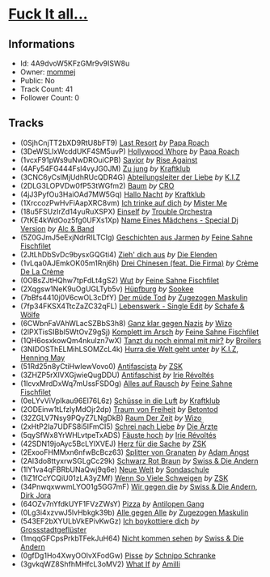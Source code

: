 # [Fuck It all...](https://open.spotify.com/playlist/4A9dvoW5KFzGMr9v9ISW8u)
## Informations
<!-- META_BEGIN -->
- Id: 4A9dvoW5KFzGMr9v9ISW8u
- Owner: [mommej](https://open.spotify.com/user/mommej)
- Public: No
- Track Count: 41
- Follower Count: 0
<!-- META_END -->


## Tracks
<!-- TRACK_LIST_BEGIN -->
- (0SjhCnjTT2bXD9RtU8bFT9) [Last Resort](https://open.spotify.com/track/0SjhCnjTT2bXD9RtU8bFT9) *by* [Papa Roach](https://open.spotify.com/artist/4RddZ3iHvSpGV4dvATac9X)
- (3DeWSLlxWcddUKF4SM5uvP) [Hollywood Whore](https://open.spotify.com/track/3DeWSLlxWcddUKF4SM5uvP) *by* [Papa Roach](https://open.spotify.com/artist/4RddZ3iHvSpGV4dvATac9X)
- (1vcxF91pWs9uNwDROuiCPB) [Savior](https://open.spotify.com/track/1vcxF91pWs9uNwDROuiCPB) *by* [Rise Against](https://open.spotify.com/artist/6Wr3hh341P84m3EI8qdn9O)
- (4AFy54FG444Fsl4vyJG0JM) [Zu jung](https://open.spotify.com/track/4AFy54FG444Fsl4vyJG0JM) *by* [Kraftklub](https://open.spotify.com/artist/0MZ55DwuMQ1B2TXq9lcrE4)
- (3CNC6yCslMjUdhRUcQDR4G) [Abteilungsleiter der Liebe](https://open.spotify.com/track/3CNC6yCslMjUdhRUcQDR4G) *by* [K.I.Z](https://open.spotify.com/artist/0bMt8SJlp0gFRUufzifS05)
- (2DLG3LOPVDw0fP53tWGfm2) [Baum](https://open.spotify.com/track/2DLG3LOPVDw0fP53tWGfm2) *by* [CRO](https://open.spotify.com/artist/3utZ2yeQk0Z3BCOBWP7Vlu)
- (4jJ3PyfOu3HaiOAd7MW5Gq) [Hallo Nacht](https://open.spotify.com/track/4jJ3PyfOu3HaiOAd7MW5Gq) *by* [Kraftklub](https://open.spotify.com/artist/0MZ55DwuMQ1B2TXq9lcrE4)
- (1XrccozPwHvFiAapXRC8vm) [Ich trinke auf dich](https://open.spotify.com/track/1XrccozPwHvFiAapXRC8vm) *by* [Mister Me](https://open.spotify.com/artist/0vw21585Z37M6q5VTOpcj3)
- (18u5FSUzIrZd14yuRuXSPX) [Einself](https://open.spotify.com/track/18u5FSUzIrZd14yuRuXSPX) *by* [Trouble Orchestra](https://open.spotify.com/artist/6zWC6BHiK8VenaY8CcVp8m)
- (7tKE4kWdOoz5fg0UFXs1Xp) [Name Eines Mädchens - Special Dj Version](https://open.spotify.com/track/7tKE4kWdOoz5fg0UFXs1Xp) *by* [Alc & Band](https://open.spotify.com/artist/4FlJcZFjdJmZIWMbTYijuF)
- (5Z0GJmJ5eExjNdrRILTCIg) [Geschichten aus Jarmen](https://open.spotify.com/track/5Z0GJmJ5eExjNdrRILTCIg) *by* [Feine Sahne Fischfilet](https://open.spotify.com/artist/1BdtWszUR1z5SeU5qXNU31)
- (2JtLhDbSvDc9bysxGQGti4) [Zieh' dich aus](https://open.spotify.com/track/2JtLhDbSvDc9bysxGQGti4) *by* [Die Elenden](https://open.spotify.com/artist/4BNQigJ0R53XsXixbeXcWG)
- (1vLqa0AJEmkOK05m1Rnj6h) [Drei Chinesen (feat. Die Firma)](https://open.spotify.com/track/1vLqa0AJEmkOK05m1Rnj6h) *by* [Crème De La Crème](https://open.spotify.com/artist/73KSC6V0XTtrTRqPzrLk2d)
- (0OBsZJtHQhw7tpFdLt4gS2) [Wut](https://open.spotify.com/track/0OBsZJtHQhw7tpFdLt4gS2) *by* [Feine Sahne Fischfilet](https://open.spotify.com/artist/1BdtWszUR1z5SeU5qXNU31)
- (2Xqgsw1NeK9uOgUGLTyb5v) [Hüpfburg](https://open.spotify.com/track/2Xqgsw1NeK9uOgUGLTyb5v) *by* [Sookee](https://open.spotify.com/artist/2qXe9nDyQBHyMLduqEwQZb)
- (7bBfs4410j0V6cwOL3cDfY) [Der müde Tod](https://open.spotify.com/track/7bBfs4410j0V6cwOL3cDfY) *by* [Zugezogen Maskulin](https://open.spotify.com/artist/1yrJYfMWNHZWIGWM2Cb4gF)
- (7fp34FKSX4TtcZaZC32qFL) [Lebenswerk - Single Edit](https://open.spotify.com/track/7fp34FKSX4TtcZaZC32qFL) *by* [Schafe & Wölfe](https://open.spotify.com/artist/15PkoDDbOW2M7qAnZBVf4N)
- (6CWbnFaVAhWLacSZBbS3h8) [Ganz klar gegen Nazis](https://open.spotify.com/track/6CWbnFaVAhWLacSZBbS3h8) *by* [Wizo](https://open.spotify.com/artist/3bnjnDR8RpA8FA4yZpND07)
- (2lPXTisSIBbl5WtOvZ9gSj) [Komplett im Arsch](https://open.spotify.com/track/2lPXTisSIBbl5WtOvZ9gSj) *by* [Feine Sahne Fischfilet](https://open.spotify.com/artist/1BdtWszUR1z5SeU5qXNU31)
- (1QH6osxkowQm4nkulzn7wX) [Tanzt du noch einmal mit mir?](https://open.spotify.com/track/1QH6osxkowQm4nkulzn7wX) *by* [Broilers](https://open.spotify.com/artist/2C7RDMSpyGZFyoSnvOeU4J)
- (3NIDOSThELMihLSOMZcL4k) [Hurra die Welt geht unter](https://open.spotify.com/track/3NIDOSThELMihLSOMZcL4k) *by* [K.I.Z](https://open.spotify.com/artist/0bMt8SJlp0gFRUufzifS05), [Henning May](https://open.spotify.com/artist/1cH0i2n6YLrWFDDemqztay)
- (51Rd25n8yCtiHwIewVovo0) [Antifascista](https://open.spotify.com/track/51Rd25n8yCtiHwIewVovo0) *by* [ZSK](https://open.spotify.com/artist/1uVlxzx7r6LBQsY4yqyxSa)
- (3ZHZP5rXlVXGjwieQugDDU) [Antifaschist](https://open.spotify.com/track/3ZHZP5rXlVXGjwieQugDDU) *by* [Irie Révoltés](https://open.spotify.com/artist/2xU1DzacdEgPLClHtH48E1)
- (1IcvxMrdDxWq7mUssFSDOg) [Alles auf Rausch](https://open.spotify.com/track/1IcvxMrdDxWq7mUssFSDOg) *by* [Feine Sahne Fischfilet](https://open.spotify.com/artist/1BdtWszUR1z5SeU5qXNU31)
- (0eLYvViVpIkau96EI76L6z) [Schüsse in die Luft](https://open.spotify.com/track/0eLYvViVpIkau96EI76L6z) *by* [Kraftklub](https://open.spotify.com/artist/0MZ55DwuMQ1B2TXq9lcrE4)
- (2ODEinw1tLfzlyMdOjr2dp) [Traum von Freiheit](https://open.spotify.com/track/2ODEinw1tLfzlyMdOjr2dp) *by* [Betontod](https://open.spotify.com/artist/1yHqgdbtHjBHnyc1Qk0b1f)
- (32ZGLV7Nsy9PQyZ7LNgDkB) [Raum Der Zeit](https://open.spotify.com/track/32ZGLV7Nsy9PQyZ7LNgDkB) *by* [Wizo](https://open.spotify.com/artist/3bnjnDR8RpA8FA4yZpND07)
- (2xHtP2Ia7UDFS8i5IFmCI5) [Schrei nach Liebe](https://open.spotify.com/track/2xHtP2Ia7UDFS8i5IFmCI5) *by* [Die Ärzte](https://open.spotify.com/artist/0cbL6CYnRqpAxf1evwUVQD)
- (5qySfWx8YrWHLvtpeTxADS) [Fäuste hoch](https://open.spotify.com/track/5qySfWx8YrWHLvtpeTxADS) *by* [Irie Révoltés](https://open.spotify.com/artist/2xU1DzacdEgPLClHtH48E1)
- (42SDN19joAyc5BcLYlXVEJ) [Herz für die Sache](https://open.spotify.com/track/42SDN19joAyc5BcLYlXVEJ) *by* [ZSK](https://open.spotify.com/artist/1uVlxzx7r6LBQsY4yqyxSa)
- (2ExooFHMMxn6nfwBcBcz63) [Splitter von Granaten](https://open.spotify.com/track/2ExooFHMMxn6nfwBcBcz63) *by* [Adam Angst](https://open.spotify.com/artist/4s8thwd54lskRtbVXTIaDh)
- (2Al3do8ttyxrwSGLgCc29k) [Schwarz Rot Braun](https://open.spotify.com/track/2Al3do8ttyxrwSGLgCc29k) *by* [Swiss & Die Andern](https://open.spotify.com/artist/3d8f0YBZivistZ4Ohauncb)
- (1lY1va4qFBRbUNaQwj9q6e) [Neue Welt](https://open.spotify.com/track/1lY1va4qFBRbUNaQwj9q6e) *by* [Sondaschule](https://open.spotify.com/artist/0HqXpSKyNcTg8a1xg6hDQk)
- (1iZ1fCcYCQiU01zLA3yZMf) [Wenn So Viele Schweigen](https://open.spotify.com/track/1iZ1fCcYCQiU01zLA3yZMf) *by* [ZSK](https://open.spotify.com/artist/1uVlxzx7r6LBQsY4yqyxSa)
- (34PnwqxwwmLYO01g5GG7mF) [Wir gegen die](https://open.spotify.com/track/34PnwqxwwmLYO01g5GG7mF) *by* [Swiss & Die Andern](https://open.spotify.com/artist/3d8f0YBZivistZ4Ohauncb), [Dirk Jora](https://open.spotify.com/artist/3e8gId32rhmyWiahkDunA6)
- (64OZv7nYfdkUYF1FVzZWsY) [Pizza](https://open.spotify.com/track/64OZv7nYfdkUYF1FVzZWsY) *by* [Antilopen Gang](https://open.spotify.com/artist/1HORQCHE3Q4m0tAKiRsIAB)
- (0Lg3i4xzvwJ5lvHbkgk39b) [Alle gegen Alle](https://open.spotify.com/track/0Lg3i4xzvwJ5lvHbkgk39b) *by* [Zugezogen Maskulin](https://open.spotify.com/artist/1yrJYfMWNHZWIGWM2Cb4gF)
- (543EF2bXYULbVkEPivKwGz) [Ich boykottiere dich](https://open.spotify.com/track/543EF2bXYULbVkEPivKwGz) *by* [Grossstadtgeflüster](https://open.spotify.com/artist/03SZv6slUnLnHI3IfwG0gl)
- (1mqqGFCpsPrkbTFekJuH64) [Nicht kommen sehen](https://open.spotify.com/track/1mqqGFCpsPrkbTFekJuH64) *by* [Swiss & Die Andern](https://open.spotify.com/artist/3d8f0YBZivistZ4Ohauncb)
- (0gfDg1Ho4XwyOOlvXFodGw) [Pisse](https://open.spotify.com/track/0gfDg1Ho4XwyOOlvXFodGw) *by* [Schnipo Schranke](https://open.spotify.com/artist/1qMH37eEGa23qh00xUqES3)
- (3gvkqWZ8ShfhMHfcL3oMV2) [What If](https://open.spotify.com/track/3gvkqWZ8ShfhMHfcL3oMV2) *by* [Amilli](https://open.spotify.com/artist/6plodklNvq0eGpBOL4ko0D)
<!-- TRACK_LIST_END -->

